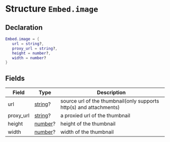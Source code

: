 
# Structure `Embed.image`





## Declaration

```lua
Embed.image = {
   url = string?,
   proxy_url = string?,
   height = number?,
   width = number?
}
```

## Fields

| Field | Type | Description |
| ----- | ---- |------------ |
| url | [string](https://www.lua.org/pil/2.4.html)? | source url of the thumbnail(only supports http(s) and attachments) |
| proxy_url | [string](https://www.lua.org/pil/2.4.html)? | a proxied url of the thumbnail |
| height | [number](https://www.lua.org/pil/2.3.html)? | height of the thumbnail |
| width | [number](https://www.lua.org/pil/2.3.html)? | width of the thumbnail |



